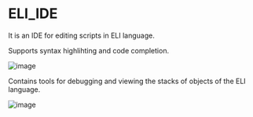 # ELI_IDE
It is an IDE for editing scripts in ELI language.

Supports syntax highlihting and code completion. 

![image](https://user-images.githubusercontent.com/33027745/124647113-3298b600-de9e-11eb-841c-fffb84c09638.png)

Contains tools for debugging and viewing the stacks of objects of the ELI language.

![image](https://user-images.githubusercontent.com/33027745/124647476-af2b9480-de9e-11eb-8d45-15dd7bc2bfde.png)
